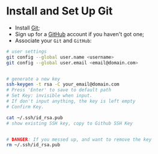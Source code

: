# Install and Set Up Git

* Install [Git](https://github.com/sheldonldev/doc/tree/804ec9140919cf641e377a1b87f2428db52597e9/working-env/git-and-github/https/git-scm.com);
* Sign up for a [GitHub](https://github.com) account if you haven't got one;
* Associate your `Git` and `GitHub`:

```bash
# user settings
git config --global user.name <username>
git config --global user.email <email@domain.com>


# generate a new key
ssh-keygen -t rsa -C your_email@domain.com
# Press 'Enter' to save to default path
# Set Key: invisible when input.
# If don't input anything, the key is left empty
# Confirm Key.

cat ~/.ssh/id_rsa.pub
# show existing SSH key, copy to Github SSH Key


# DANGER: If you messed up, and want to remove the key
rm ~/.ssh/id_rsa.pub
```

